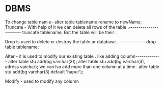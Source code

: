 # DBMS







To change table nam e-    alter table tablename rename to newName;
Truncate - With help of it we can delete all rows of the table .----------------------- truncate tablename;
But the table will be their .

Drop is used to delete or destroy the table pr database . -------------  drop table tablename;

Alter - it is used to modify our existing table .  like adding  column------------- alter table stu add(bg varchar(3));
alter table stu add(bg varchar(3), adress varchar); we can lso add more than one column at a time .
alter table stu add(bg varchar(3) default 'hapur');


Modify - used to modify any column 
